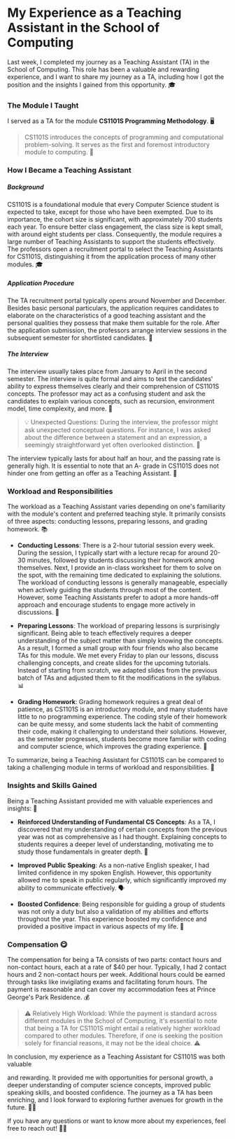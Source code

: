 # My Experience as a Teaching Assistant in the School of Computing


Last week, I completed my journey as a Teaching Assistant (TA) in the School of Computing. This role has been a valuable and rewarding experience, and I want to share my journey as a TA, including how I got the position and the insights I gained from this opportunity. 🎓

### The Module I Taught

I served as a TA for the module **CS1101S Programming Methodology**. 🖥️

> CS1101S introduces the concepts of programming and computational problem-solving. It serves as the first and foremost introductory module to computing. 🚀

### How I Became a Teaching Assistant

##### Background

CS1101S is a foundational module that every Computer Science student is expected to take, except for those who have been exempted. Due to its importance, the cohort size is significant, with approximately 700 students each year. To ensure better class engagement, the class size is kept small, with around eight students per class. Consequently, the module requires a large number of Teaching Assistants to support the students effectively. The professors open a recruitment portal to select the Teaching Assistants for CS1101S, distinguishing it from the application process of many other modules. 🎓

##### Application Procedure

The TA recruitment portal typically opens around November and December. Besides basic personal particulars, the application requires candidates to elaborate on the characteristics of a good teaching assistant and the personal qualities they possess that make them suitable for the role. After the application submission, the professors arrange interview sessions in the subsequent semester for shortlisted candidates. 📝

##### The Interview

The interview usually takes place from January to April in the second semester. The interview is quite formal and aims to test the candidates' ability to express themselves clearly and their comprehension of CS1101S concepts. The professor may act as a confusing student and ask the candidates to explain various concepts, such as recursion, environment model, time complexity, and more. 💬

> 💡 Unexpected Questions: During the interview, the professor might ask unexpected conceptual questions. For instance, I was asked about the difference between a statement and an expression, a seemingly straightforward yet often overlooked distinction. 🤔

The interview typically lasts for about half an hour, and the passing rate is generally high. It is essential to note that an A- grade in CS1101S does not hinder one from getting an offer as a Teaching Assistant. 🎯

### Workload and Responsibilities

The workload as a Teaching Assistant varies depending on one's familiarity with the module's content and preferred teaching style. It primarily consists of three aspects: conducting lessons, preparing lessons, and grading homework. 📚

- **Conducting Lessons**: There is a 2-hour tutorial session every week. During the session, I typically start with a lecture recap for around 20-30 minutes, followed by students discussing their homework among themselves. Next, I provide an in-class worksheet for them to solve on the spot, with the remaining time dedicated to explaining the solutions. The workload of conducting lessons is generally manageable, especially when actively guiding the students through most of the content. However, some Teaching Assistants prefer to adopt a more hands-off approach and encourage students to engage more actively in discussions. 🎒

- **Preparing Lessons**: The workload of preparing lessons is surprisingly significant. Being able to teach effectively requires a deeper understanding of the subject matter than simply knowing the concepts. As a result, I formed a small group with four friends who also became TAs for this module. We met every Friday to plan our lessons, discuss challenging concepts, and create slides for the upcoming tutorials. Instead of starting from scratch, we adapted slides from the previous batch of TAs and adjusted them to fit the modifications in the syllabus. 📊

- **Grading Homework**: Grading homework requires a great deal of patience, as CS1101S is an introductory module, and many students have little to no programming experience. The coding style of their homework can be quite messy, and some students lack the habit of commenting their code, making it challenging to understand their solutions. However, as the semester progresses, students become more familiar with coding and computer science, which improves the grading experience. 📝

To summarize, being a Teaching Assistant for CS1101S can be compared to taking a challenging module in terms of workload and responsibilities. 💼

### Insights and Skills Gained

Being a Teaching Assistant provided me with valuable experiences and insights: 🌟

- **Reinforced Understanding of Fundamental CS Concepts**: As a TA, I discovered that my understanding of certain concepts from the previous year was not as comprehensive as I had thought. Explaining concepts to students requires a deeper level of understanding, motivating me to study those fundamentals in greater depth. 📘

- **Improved Public Speaking**: As a non-native English speaker, I had limited confidence in my spoken English. However, this opportunity allowed me to speak in public regularly, which significantly improved my ability to communicate effectively. 🗣️

- **Boosted Confidence**: Being responsible for guiding a group of students was not only a duty but also a validation of my abilities and efforts throughout the year. This experience boosted my confidence and provided a positive impact in various aspects of my life. 🚀

### Compensation 😋

The compensation for being a TA consists of two parts: contact hours and non-contact hours, each at a rate of $40 per hour. Typically, I had 2 contact hours and 2 non-contact hours per week. Additional hours could be earned through tasks like invigilating exams and facilitating forum hours. The payment is reasonable and can cover my accommodation fees at Prince George's Park Residence. 💰

> ⚠️ Relatively High Workload: While the payment is standard across different modules in the School of Computing, it's essential to note that being a TA for CS1101S might entail a relatively higher workload compared to other modules. Therefore, if one is seeking the position solely for financial reasons, it may not be the ideal choice. ⚠️

In conclusion, my experience as a Teaching Assistant for CS1101S was both valuable

 and rewarding. It provided me with opportunities for personal growth, a deeper understanding of computer science concepts, improved public speaking skills, and boosted confidence. The journey as a TA has been enriching, and I look forward to exploring further avenues for growth in the future. 🌱🤝

If you have any questions or want to know more about my experiences, feel free to reach out! 📩😊

